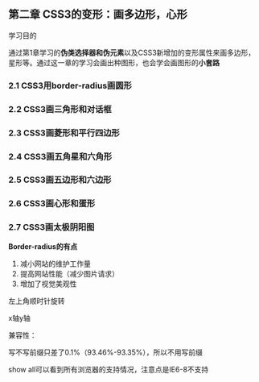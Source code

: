 ## 第二章 CSS3的变形：画多边形，心形

学习目的

通过第1章学习的**伪类选择器和伪元素**以及CSS3新增加的变形属性来画多边形，星形等。通过这一章的学习会画出种图形，也会学会画图形的**小套路**

### 2.1 CSS3用border-radius画圆形

### 2.2 CSS3画三角形和对话框

### 2.3 CSS3画菱形和平行四边形

### 2.4 CSS3画五角星和六角形

### 2.5 CSS3画五边形和六边形

### 2.6 CSS3画心形和蛋形

### 2.7 CSS3画太极阴阳图

**Border-radius的有点**

1. 减小网站的维护工作量
2. 提高网站性能（减少图片请求）
3. 增加了视觉美观性

左上角顺时针旋转

x轴y轴

兼容性：

写不写前缀只差了0.1%（93.46%-93.35%），所以不用写前缀

show all可以看到所有浏览器的支持情况，注意点是IE6-8不支持

